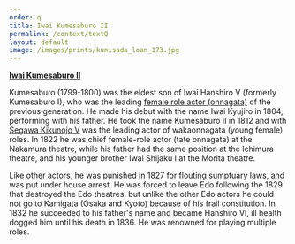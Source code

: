```yaml
---
order: q
title: Iwai Kumesaburo II
permalink: /context/textQ
layout: default
image: /images/prints/kunisada_loan_173.jpg
---
```

**[Iwai Kumesaburo II](/exhibition/group-19)**

Kumesaburo (1799-1800) was the eldest son of Iwai Hanshiro V (formerly Kumesaburo I), who was the leading [female role actor (onnagata)](/context/textG) of the previous generation. He made his debut with the name Iwai Kyujiro in 1804, performing with his father. He took the name Kumesaburo II in 1812 and with [Segawa Kikunojo V](/exhibition/group-7) was the leading actor of wakaonnagata (young female) roles. In 1822 he was chief female-role actor (tate onnagata) at the Nakamura theatre, while his father had the same position at the Ichimura theatre, and his younger brother Iwai Shijaku I at the Morita theatre.

Like [other actors](/context/textE), he was punished in 1827 for flouting sumptuary laws, and was put under house arrest. He was forced to leave Edo following the 1829 that destroyed the Edo theatres, but unlike the other Edo actors he could not go to Kamigata (Osaka and Kyoto) because of his frail constitution. In 1832 he succeeded to his father's name and became Hanshiro VI, ill health dogged him until his death in 1836. He was renowned for playing multiple roles.

